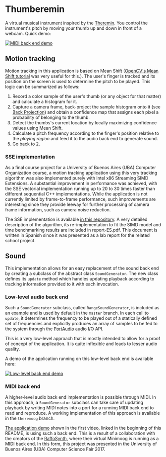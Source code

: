 # Thumberemin

A virtual musical instrument inspired by the [Theremin](https://en.wikipedia.org/wiki/Theremin "Wikipedia"). You control the instrument's pitch by moving your thumb up and down in front of a webcam. Quick demo:

[![MIDI back end demo](https://img.youtube.com/vi/hG-Z1Z72Hyc/0.jpg)](https://www.youtube.com/watch?v=hG-Z1Z72Hyc)

## Motion tracking

Motion tracking in this application is based on Mean Shift ([OpenCV's Mean Shift tutorial](https://docs.opencv.org/3.4/db/df8/tutorial_py_meanshift.html "OpenCV Mean Shift tutorial") was very useful for this.). The user's finger is tracked and its position on the screen is used to determine the pitch to be played. This logic can be summarized as follows:

1. Record a color sample of the user's thumb (or any object for that matter) and calculate a histogram for it.
2. Capture a camera frame, back-project the sample histogram onto it (see [Back Projection](https://en.wikipedia.org/wiki/Histogram_equalization#Back_projection "Wikipedia")) and obtain a confidence map that assigns each pixel a probability of belonging to the thumb.
3. Detect the thumbs's current location by locally maximizing confidence values using Mean Shift.
4. Calculate a pitch frequency according to the finger's position relative to the _playing region_ and feed it to the audio back end to generate sound.
5. Go back to 2.

### SSE implementation

As a final course project for a University of Buenos Aires (UBA) Computer Organization course, a motion tracking application using this very tracking algorithm was also implemented purely with Intel x86 Streaming SIMD Extensions. A substantial improvement in performance was achieved, with the SSE vectorial implementation running up to 20 to 30 times faster than different sequential C++ implementations. While the application is not currently limited by frame-to-frame performance, such improvements are interesting since they provide leeway for further processing of camera frame information, such as camera noise reduction.

The SSE implementation is available [in this repository](https://github.com/ballcue/meanshift-motion-tracking). A very detailed description of the algorithm, its re-implementation to fit the SIMD model and time benchmarking results are included in report-ES.pdf. This document is written in Spanish since it was presented as a lab report for the related school project.

## Sound

This implementation allows for an easy replacement of the sound back end by creating a subclass of the abstract class `SoundGenerator`. The new class defines its `update` method which handles updating playback according to tracking information provided to it with each invocation.

### Low-level audio back end

Such a `SoundGenerator` subclass, called `RangeSoundGenerator`, is included as an example and is used by default in the `master` branch. In each call to `update`, it determines the frequency to be played out of a statically defined set of frequencies and explicitly produces an array of samples to be fed to the system through the [PortAudio](http://www.portaudio.com/ "PortAudio") audio I/O API.

This is a very low-level approach that is mostly intended to allow for a proof of concept of the application. It is quite inflexible and leads to lesser audio quality.

A demo of the application running on this low-level back end is available here:

[![Low-level back end demo](https://img.youtube.com/vi/IAlZaFgW-5o/0.jpg)](https://www.youtube.com/watch?v=IAlZaFgW-5o)

### MIDI back end

A higher-level audio back end implementation is possible through MIDI. In this approach, a `SoundGenerator` subclass can take care of updating playback by writing MIDI notes into a port for a running MIDI back end to read and reproduce. A working implementation of this approach is available in the `theremoog` branch.

[The application demo](https://youtu.be/hG-Z1Z72Hyc "MIDI back end demo") shown in the first video, linked in the beginning of this README, is using such a back end. This is a result of a collaboration with the creators of the [RaffoSynth](https://github.com/nicoroulet/moog "RaffoSynth"), where their virtual Minimoog is running as a MIDI back end. In this form, this project was presented in the University of Buenos Aires (UBA) Computer Science Fair 2017.

